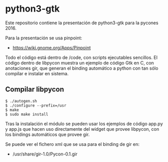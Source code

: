 # python3-gtk

Este repositorio contiene la presentación de python3-gtk para la pycones
2016.

Para la presentación se usa pinpoint:

 * https://wiki.gnome.org/Apps/Pinpoint

Todo el código está dentro de /code, con scripts ejecutables sencillos. El
código dentro de libpycon muestra un ejemplo de código Gtk en C, con
anotaciones gir, que generan el binding automático a python con tan sólo
compilar e instalar en sistema.

## Compilar libpycon

```
$ ./autogen.sh
$ ./configure --prefix=/usr
$ make
$ sudo make install
```

Tras la instalación el módulo se pueden usar los ejemplos de código app.py
y app.js que hacen uso directamente del widget que provee libpycon, con los
bindings automáticos que provee gir.

Se puede ver el fichero xml que se usa para el binding de gir en:
* /usr/share/gir-1.0/Pycon-0.1.gir
